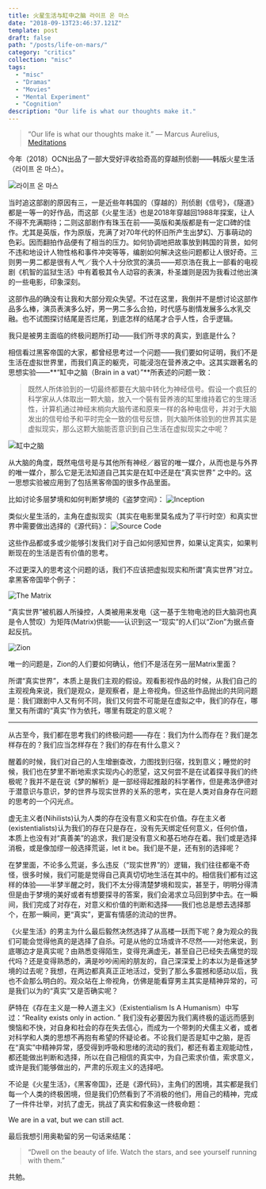 ```yaml
---
title: 火星生活与缸中之脑 라이프 온 마스
date: "2018-09-13T23:46:37.121Z"
template: post
draft: false
path: "/posts/life-on-mars/"
category: "critics"
collection: "misc"
tags:
  - "misc"
  - "Dramas"
  - "Movies"
  - "Mental Experiment"
  - "Cognition"
description: "Our life is what our thoughts make it."
---
```


> “Our life is what our thoughts make it.”
― Marcus Aurelius, [Meditations](https://en.wikipedia.org/wiki/Meditations)


今年（2018）OCN出品了一部大受好评收拾奇高的穿越刑侦剧——韩版火星生活（라이프 온 마스）。

![라이프 온 마스](https://upload-images.jianshu.io/upload_images/72299-57c42e675a2a9b32.png?imageMogr2/auto-orient/strip%7CimageView2/2/w/1240)

当时追这部剧的原因有三，一是近些年韩国的（穿越的）刑侦剧《信号》，《隧道》都是一等一的好作品，而这部《火星生活》也是2018年穿越回1988年探案，让人不得不充满期待；二则这部剧作有珠玉在前——英版和美版都是有一定口碑的佳作。尤其是英版，作为原版，充满了对70年代的怀旧所产生出梦幻、万事萌动的色彩。因而翻拍作品便有了相当的压力。如何协调地把故事放到韩国的背景，如何不违和地设计人物性格和事件冲突等等，编剧如何解决这些问题都让人很好奇。三则男一男二都是很有人气／我个人十分欣赏的演员——郑京浩在我上一部看的电视剧《机智的监狱生活》中有着极其令人动容的表演，朴圣雄则是因为我看过他出演的一些电影，印象深刻。

这部作品的确没有让我和大部分观众失望。不过在这里，我倒并不是想讨论这部作品多么棒，演员表演多么好，男一男二多么合拍，时代感与剧情发展多么水乳交融。也不试图探讨结尾是否烂尾，到底怎样的结尾才合乎人性，合乎逻辑。

我只是被男主面临的终极问题所打动——我们所寻求的真实，到底是什么？

相信看过黑客帝国的大家，都曾经思考过一个问题——我们要如何证明，我们不是生活在虚拟世界里，而我们真正的躯壳，可能浸泡在营养液之中。这其实跟著名的思想实验——**“缸中之脑（Brain in a vat）”**所表述的问题一致：

> 既然人所体验到的一切最终都要在大脑中转化为神经信号。假设一个疯狂的科学家从人体取出一颗大脑，放入一个裝有营养液的缸里维持着它的生理活性，计算机通过神经末梢向大脑传递和原来一样的各种电信号，并对于大脑发出的信号给予和平时完全一致的信号反馈，则大脑所体验到的世界其实是虚拟现实，那么这颗大脑能否意识到自己生活在虚拟现实之中呢？

![缸中之脑](https://upload-images.jianshu.io/upload_images/72299-4b92f8214c62f6b0.png?imageMogr2/auto-orient/strip%7CimageView2/2/w/1240)

从大脑的角度，既然电信号是与其他所有神经／器官的唯一媒介，从而也是与外界的唯一媒介，那么它是无法知道自己其实是在缸中还是在“真实世界”
之中的。这一思想实验被应用到了包括黑客帝国的很多作品里面。

比如讨论多层梦境和如何判断梦境的《盗梦空间》：
![Inception](https://upload-images.jianshu.io/upload_images/72299-56ed310a612c1805.png?imageMogr2/auto-orient/strip%7CimageView2/2/w/1240)

类似火星生活的，主角在虚拟现实（其实在电影里莫名成为了平行时空）和真实世界中需要做出选择的《源代码》：
![Source Code](https://upload-images.jianshu.io/upload_images/72299-9f3de396d48de6c9.png?imageMogr2/auto-orient/strip%7CimageView2/2/w/1240)

这些作品都或多或少能够引发我们对于自己如何感知世界，如果认定真实，如果判断现在的生活是否有价值的思考。

不过更深入的思考这个问题的话，我们不应该把虚拟现实和所谓“真实世界”对立。拿黑客帝国举个例子：

![The Matrix](https://upload-images.jianshu.io/upload_images/72299-ae04d99ad970703c.png?imageMogr2/auto-orient/strip%7CimageView2/2/w/1240)

“真实世界”被机器人所操控，人类被用来发电（这一基于生物电池的巨大脑洞也真是令人赞叹）为矩阵(Matrix)供能——认识到这一“现实”的人们以“Zion”为据点奋起反抗。

![Zion](https://upload-images.jianshu.io/upload_images/72299-77455519e61c8d6d.png?imageMogr2/auto-orient/strip%7CimageView2/2/w/1240)

唯一的问题是，Zion的人们要如何确认，他们不是活在另一层Matrix里面？

所谓“真实世界”，本质上是我们主观的假设。观看影视作品的时候，从我们自己的主观视角来说，我们是观众，是观察者，是上帝视角。但这些作品抛出的共同问题是：我们跟剧中人又有何不同，我们又何尝不可能是在虚拟之中，我们的存在，哪里又有所谓的“真实”作为依托，哪里有既定的意义呢？

-----

从古至今，我们都在思考我们的终极问题——存在：我们为什么而存在？我们是怎样存在的？我们应当怎样存在？我们的存在有什么意义？

醒着的时候，我们对自己的人生增删查改，力图找到归宿，找到意义；睡觉的时候，我们也在梦里不断地索求实现内心的愿望，这又何尝不是在试着探寻我们的终极呢？我并不是在说《梦的解析》是一部经得起推敲的科学著作，但是弗洛伊德对于潜意识与意识，梦的世界与现实世界的关系的思考，实在是人类对自身存在问题的思考的一个闪光点。

虚无主义者(Nihilists)认为人类的存在没有意义和实在价值。存在主义者(existentialists)认为我们的存在只是存在，没有先天绑定任何意义，任何价值，本质上也没有对“真善美”的追求，我们是没有意义和基石地存在着。我们或是选择消极，或是像加缪一般选择荒诞，let it be。我们是不是，还有别的选择呢？

在梦里面，不论多么荒诞，多么违反（“现实世界”的）逻辑，我们往往都毫不奇怪，很多时候，我们可能是觉得自己真真切切地生活在其中的。相信我们都有过这样的体验——半梦半醒之时，我们不太分得清楚梦境和现实，甚至于，明明分得清但是由于梦境的美好或者有想要探寻的答案，我们会渴求立马回到梦中去。在一瞬间，我们完成了对存在，对意义和价值的判断和选择——我们也总是想去选择那个，在那一瞬间，更“真实”，更富有情感的流动的世界。

《火星生活》的男主为什么最后毅然决然选择了从高楼一跃而下呢？身为观众的我们可能会觉得他真的是选择了自杀。可是从他的立场或许不尽然——对他来说，到底哪边才是真实呢？由熟悉变得陌生，变得充满虚无，甚至自己已经失去痛觉的现代吗？还是变得熟悉的，满是吵吵闹闹的朋友的，自己深深爱上的本以为是昏迷梦境的过去呢？我想，在两边都真真正正地活过，受到了那么多震撼和感动以后，我也不会那么明白的。观众站在上帝视角，仿佛是能看穿男主其实是精神异常的，可是我们以为的“真实”又是否确实呢？

萨特在《存在主义是一种人道主义》（Existentialism Is A Humanism）中写过：“Reality exists only in action. ” 我们没有必要因为我们离终极的遥远而感到懊恼和不快，对自身和社会的存在失去信心，而成为一个带刺的犬儒主义者，或者对科学和人类的思想不再抱有希望的怀疑论者。不论我们是否是缸中之脑，是否在“真实”中精神异常，感受得到呼吸和思绪的流动的我们，都还有着主观能动性，都还能做出判断和选择，所以在自己相信的真实中，为自己索求价值，索求意义，或许是我们能够做出的，严肃的乐观主义的选择吧。

不论是《火星生活》，《黑客帝国》，还是《源代码》，主角们的困境，其实都是我们每一个人类的终极困境，但是我们仍然看到了不消极的他们，用自己的精神，完成了一件件壮举，对抗了虚无，挑战了真实和假象这一终极命题：

We are in a vat, but we can still act.

最后我想引用奥勒留的另一句话来结尾：

> “Dwell on the beauty of life. Watch the stars, and see yourself running with them.”

共勉。




